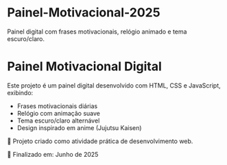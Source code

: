 # Painel-Motivacional-2025
Painel digital com frases motivacionais, relógio animado e tema escuro/claro.

# Painel Motivacional Digital

Este projeto é um painel digital desenvolvido com HTML, CSS e JavaScript, exibindo:

- Frases motivacionais diárias
- Relógio com animação suave
- Tema escuro/claro alternável
- Design inspirado em anime (Jujutsu Kaisen)

🎯 Projeto criado como atividade prática de desenvolvimento web.

📅 Finalizado em: Junho de 2025

